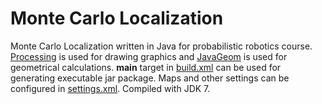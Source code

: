 Monte Carlo Localization
========================
Monte Carlo Localization written in Java for probabilistic robotics course. [Processing](http://processing.org/) is used for drawing graphics and [JavaGeom](http://geom-java.sourceforge.net/) is used for geometrical calculations. 
**main** target in [build.xml](https://github.com/ormanli/monte-carlo-localization/blob/master/monte_carlo/build.xml) can be used for generating executable jar package. Maps and other settings can be configured in [settings.xml](https://github.com/ormanli/monte-carlo-localization/blob/master/monte_carlo/settings.xml). Compiled with JDK 7.
